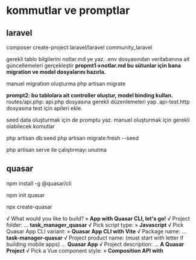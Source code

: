 # kommutlar ve promptlar

## laravel

composer create-project laravel/laravel community_laravel

gerekli tablo bilgilerini notlar.md ye yaz.
.env dosyasından veritabanına ait güncellemeleri gerçekleştir
**propmt1->notlar.md bu sütunlar için bana migration ve model dosyalarını hazırla.**

manuel migration oluşturma
php artisan migrate

**prompt2: bu tablolara ait controller oluştur, model binding kullan.**
routes/api.php: api.php dosyasına gerekli düzenlemeleri yap.
api-test.http dosyasına test için apileri ekle.

seed data oluşturmak için de promptu yaz.
manuel oluşturmak için gerekli olabilecek komutlar

php artisan db:seed
php artisan migrate:fresh --seed

php artisan serve ile çalıştırmayı unutma


## quasar

npm install -g @quasar/cli

npm init quasar

npx create-quasar

√ What would you like to build? » **App with Quasar CLI, let's go!**
√ Project folder: ... **task_manager_quasar**
√ Pick script type: » **Javascript** 
√ Pick Quasar App CLI variant: » **Quasar App CLI with Vite**
√ Package name: ... **task-manager-quasar**
√ Project product name: (must start with letter if building mobile apps) ... **Quasar App**
√ Project description: ... **A Quasar Project** 
√ Pick a Vue component style: » **Composition API with <script setup>**
√ Pick your CSS preprocessor: » **Sass with SCSS syntax** 
√ Check the features needed for your project: » **Linting (vite-plugin-checker + ESLint), State Management (Pinia), axios**
√ Add Prettier for code formatting? ... **yes**

Quasar • SUCCESS • The project has been scaffolded

√ Install project dependencies? (recommended) » **Yes, use npm**

.env dosyası oluştur ve apiyi tanımla.
VITE_API_BASE=http://127.0.0.1:8000

çalıştır
quasar dev

@community_laravel bu laravel projesini incele ve öğren



